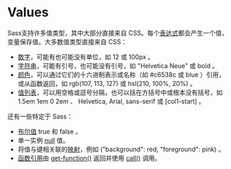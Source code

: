 # Values

Sass支持许多值类型，其中大部分直接来自 CSS。每个[表达式](../syntax/structure#表达式)都会产生一个值，变量保存值。大多数值类型直接来自 CSS：

* [数字](./numbers)，可能有也可能没有单位，如 12 或 100px 。
* [字符串](./strings)，可能有引号，也可能没有引号，如 "Helvetica Neue" 或 bold 。
* [颜色](./colors)，可以通过它们的十六进制表示或名称（如 #c6538c 或 blue ）引用，或从函数返回，如 rgb(107, 113, 127) 或 hsl(210, 100%, 20%) 。
* [值列表](./lists)，可以用空格或逗号分隔，也可以括在方括号中或根本没有括号，如 1.5em 1em 0 2em 、 Helvetica, Arial, sans-serif 或 [col1-start] 。

还有一些特定于 Sass：

* [布尔值](./booleans) true 和 false 。
* 单一实例 [null](./null) 值。
* 将值与键相关联的[映射](./maps)，例如 ("background": red, "foreground": pink) 。
* [函数引用](./functions)由 [get-function()](https://sass-lang.com/documentation/modules/meta#get-function) 返回并使用 [call()](https://sass-lang.com/documentation/modules/meta#call) 调用。